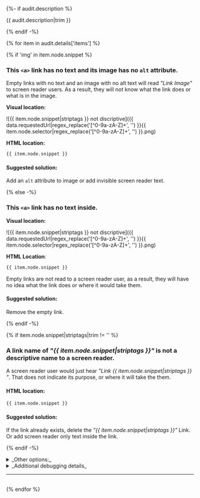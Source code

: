 {%- if audit.description %}

{{ audit.description|trim }}

{% endif -%}

{% for item in audit.details['items'] %}

{% if 'img' in item.node.snippet  %}

### This `<a>` link has no text and its image has no `alt` attribute.

Empty links with no text and an image with no alt text will read _"Link Image"_ to screen reader users. As a result, they will not know what the link does or what is in the image.

__Visual location:__

![{{ item.node.snippet|striptags }} not discriptive]({{ data.requestedUrl|regex_replace('[^0-9a-zA-Z]+', '') }}{{ item.node.selector|regex_replace('[^0-9a-zA-Z]+', '') }}.png)

__HTML location:__

```html
{{ item.node.snippet }}
```

#### Suggested solution:
Add an `alt` attribute to image or add invisible screen reader text.

{% else -%}

### This `<a>` link has no text inside.

__Visual location:__

![{{ item.node.snippet|striptags }} not discriptive]({{ data.requestedUrl|regex_replace('[^0-9a-zA-Z]+', '') }}{{ item.node.selector|regex_replace('[^0-9a-zA-Z]+', '') }}.png)

__HTML Location__:

```html
{{ item.node.snippet }}
```
Empty links are not read to a screen reader user, as a result, they will have no idea what the link does or where it would take them.

#### Suggested solution:

Remove the empty link.

{% endif -%}

{% if item.node.snippet|striptags|trim != '' %}

### A link name of _"{{ item.node.snippet|striptags }}"_ is not a descriptive name to a screen reader.

A screen reader user would just hear _"Link {{ item.node.snippet|striptags }} "_. That does not indicate its purpose, or where it will take the them.

#### HTML location:

```html
{{ item.node.snippet }}
```

#### Suggested solution:

If the link already exists, delete the _"{{ item.node.snippet|striptags }}"_ Link. Or add screen reader only text inside the link.

{% endif -%}

<details>
<summary>_Other options:_</summary>
{{ item.node.explanation|escape|replace('  ', '<br>') }}
</details>

<details>
<summary>_Additional debugging details_</summary>
Path:<br>
<code>{{ item.node.path }}</code><br>
Selector:<br>
<code>{{ item.node.selector }}</code>
</details>

<hr>

<br>
{% endfor %}